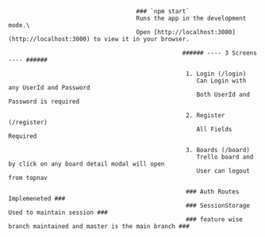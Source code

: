 
                                        ### `npm start`
                                        Runs the app in the development mode.\
                                        Open [http://localhost:3000](http://localhost:3000) to view it in your browser.

                                                     ###### ---- 3 Screens ---- ######

                                                      1. Login (/login)
                                                         Can Login with any UserId and Password
                                                         Both UserId and Password is required

                                                      2. Register (/register)
                                                         All Fields Required

                                                      3. Boards (/board)
                                                         Trello board and by click on any board detail modal will open
                                                         User can logout from topnav

                                                      ### Auth Routes Implemeneted ### 
                                                      ### SessionStorage Used to maintain session ### 
                                                      ### feature wise branch maintained and master is the main branch ### 

   
